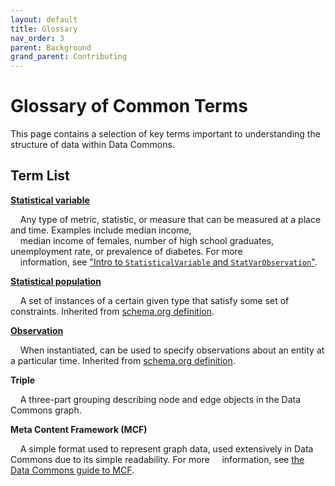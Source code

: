```yaml
---
layout: default
title: Glossary
nav_order: 3
parent: Background
grand_parent: Contributing
---
```

# Glossary of Common Terms

This page contains a selection of key terms important to understanding the structure of data within Data Commons.

## Term List

**[Statistical variable](https://datacommons.org/browser/StatisticalVariable)**

&nbsp;&nbsp;&nbsp;&nbsp;Any type of metric, statistic, or measure that can be measured at a place and time. Examples include median income, <br />
&nbsp;&nbsp;&nbsp;&nbsp;median income of females, number of high school graduates, unemployment rate, or prevalence of diabetes. For more <br />
&nbsp;&nbsp;&nbsp;&nbsp;information, see ["Intro to `StatisticalVariable` and `StatVarObservation`"](/contributing/background/representing_statistics.html).

<!-- TODO need to define types of statistical variables -->

**[Statistical population](https://datacommons.org/browser/StatisticalPopulation)**

&nbsp;&nbsp;&nbsp;&nbsp;A set of instances of a certain given type that satisfy some set of constraints. Inherited from [schema.org definition](https://schema.org/StatisticalPopulation).

**[Observation](https://datacommons.org/browser/Observation)**

&nbsp;&nbsp;&nbsp;&nbsp;When instantiated, can be used to specify observations about an entity at a particular time. Inherited from [schema.org definition](https://schema.org/Observation).

**Triple**

&nbsp;&nbsp;&nbsp;&nbsp;A three-part grouping describing node and edge objects in the Data Commons graph.

**Meta Content Framework (MCF)**

&nbsp;&nbsp;&nbsp;&nbsp;A simple format used to represent graph data, used extensively in Data Commons due to its simple readability. For more 
&nbsp;&nbsp;&nbsp;&nbsp;information, see [the Data Commons guide to MCF](/contributing/background/mcf_format.html).
